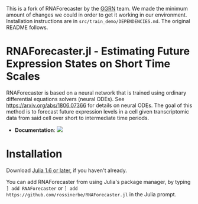 This is a fork of RNAForecaster by the [GGRN](https://github.com/ekernf01/ggrn) team. We made the minimum amount of changes we could in order to get it working in our environment. Installation instructions are in `src/train_demo/DEPENDENCIES.md`. The original README follows.

# RNAForecaster.jl - Estimating Future Expression States on Short Time Scales

RNAForecaster is based on a neural network that is trained using ordinary differential equations solvers (neural ODEs). See https://arxiv.org/abs/1806.07366
for details on neural ODEs. The goal of this method is to forecast future expression levels in a cell given transcriptomic data from said cell over short to
intermediate time periods.

- **Documentation**: [![][docs-latest-img]][docs-latest-url]

[docs-latest-img]: https://img.shields.io/badge/docs-dev-blue.svg
[docs-latest-url]: https://rossinerbe.github.io/RNAForecaster.jl/dev/

# Installation
Download [Julia 1.6 or later](https://julialang.org/), if you haven't already.

You can add RNAForecaster from using Julia's package manager, by typing `] add RNAForecaster` or `] add https://github.com/rossinerbe/RNAForecaster.jl` in the Julia prompt.



